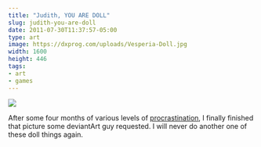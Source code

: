 ```yaml
---
title: "Judith, YOU ARE DOLL"
slug: judith-you-are-doll
date: 2011-07-30T11:37:57-05:00
type: art
image: https://dxprog.com/uploads/Vesperia-Doll.jpg
width: 1600
height: 446
tags:
- art
- games
---
```

[![](https://dxprog.com/uploads/Vesperia-Doll.jpg)](https://dxprog.com/uploads/Vesperia-Doll.jpg)

After some four months of various levels of [procrastination](http://dxprog.com/entry/procrastinatorium/), I finally finished that picture some deviantArt guy requested. I will never do another one of these doll things again.
